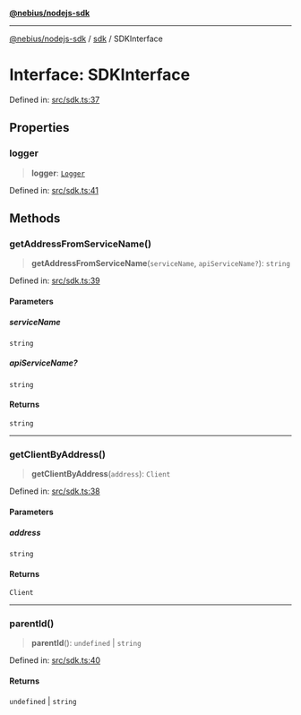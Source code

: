[**@nebius/nodejs-sdk**](../../README.md)

---

[@nebius/nodejs-sdk](../../README.md) / [sdk](../README.md) / SDKInterface

# Interface: SDKInterface

Defined in: [src/sdk.ts:37](https://github.com/nebius/nodejs-sdk/blob/a37d220b2851e3bf0d396cb03828d544f584df45/src/sdk.ts#L37)

## Properties

### logger

> **logger**: [`Logger`](../../runtime/util/logging/classes/Logger.md)

Defined in: [src/sdk.ts:41](https://github.com/nebius/nodejs-sdk/blob/a37d220b2851e3bf0d396cb03828d544f584df45/src/sdk.ts#L41)

## Methods

### getAddressFromServiceName()

> **getAddressFromServiceName**(`serviceName`, `apiServiceName?`): `string`

Defined in: [src/sdk.ts:39](https://github.com/nebius/nodejs-sdk/blob/a37d220b2851e3bf0d396cb03828d544f584df45/src/sdk.ts#L39)

#### Parameters

##### serviceName

`string`

##### apiServiceName?

`string`

#### Returns

`string`

---

### getClientByAddress()

> **getClientByAddress**(`address`): `Client`

Defined in: [src/sdk.ts:38](https://github.com/nebius/nodejs-sdk/blob/a37d220b2851e3bf0d396cb03828d544f584df45/src/sdk.ts#L38)

#### Parameters

##### address

`string`

#### Returns

`Client`

---

### parentId()

> **parentId**(): `undefined` \| `string`

Defined in: [src/sdk.ts:40](https://github.com/nebius/nodejs-sdk/blob/a37d220b2851e3bf0d396cb03828d544f584df45/src/sdk.ts#L40)

#### Returns

`undefined` \| `string`

